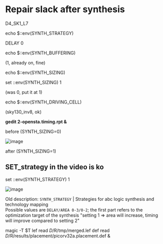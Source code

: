 # Repair slack after synthesis

D4_SK1_L7

echo $::env(SYNTH_STRATEGY)

DELAY 0

echo $::env(SYNTH_BUFFERING)

(1, already on, fine)

echo $::env(SYNTH_SIZING)

set ::env(SYNTH_SIZING) 1

(was 0, put it at 1)

echo $::env(SYNTH_DRIVING_CELL)

(sky130_inv8, ok)



**gedit 2-opensta.timing.rpt &**

before (SYNTH_SIZING=0)

![image](https://github.com/user-attachments/assets/9e8ddfb4-ef6a-4014-a1f0-e9dfd6652730)

after (SYNTH_SIZING=1)



## SET_strategy in the video is ko

set ::env(SYNTH_STRATEGY) 1

![image](https://github.com/user-attachments/assets/944bee52-d364-4916-b7a8-2945e5c0fb1d)

Old description:
`SYNTH_STRATEGY` | Strategies for abc logic synthesis and technology mapping <br> Possible values are `DELAY/AREA 0-3/0-2`; the first part refers to the optimization target of the synthesis
"setting 1 => area will increase, timing will improve compared to setting 2"





magic -T $T lef read $D/$R/tmp/merged.lef def read $D/$R/results/placement/picorv32a.placement.def &
